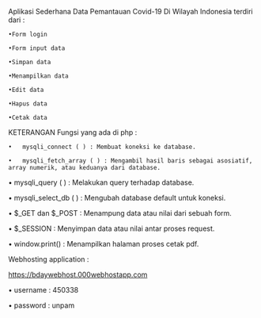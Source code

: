 Aplikasi Sederhana Data Pemantauan Covid-19 Di Wilayah Indonesia terdiri dari :

    •Form login

    •Form input data

    •Simpan data 

    •Menampilkan data 

    •Edit data 

    •Hapus data 

    •Cetak data



KETERANGAN Fungsi yang ada di php :

    •	mysqli_connect ( ) : Membuat koneksi ke database.

    •	mysqli_fetch_array ( ) : Mengambil hasil baris sebagai asosiatif, array numerik, atau keduanya dari database.

•	mysqli_query ( ) : Melakukan query terhadap database. 

•	mysqli_select_db ( ) : Mengubah database default untuk koneksi.

•	$_GET dan $_POST : Menampung data atau nilai dari sebuah form. 

•	$_SESSION : Menyimpan data atau nilai antar proses request.

•	window.print() : Menampilkan halaman proses cetak pdf.



Webhosting application :

https://bdaywebhost.000webhostapp.com 

•	username : 450338 

•	password : unpam



